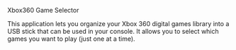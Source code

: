 Xbox360 Game Selector

This application lets you organize your Xbox 360 digital games library
into a USB stick that can be used in your console. It allows you to select
which games you want to play (just one at a time).
